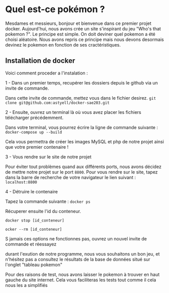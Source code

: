 # Quel est-ce pokémon ?

Mesdames et messieurs, 
bonjour et bienvenue dans ce premier projet docker.
Aujourd'hui, nous avons crée un site s'inspirant du jeu "Who's that pokemon ?".
Le principe est simple. On doit deviner quel pokemon a été choisi aléatoire.
Nous avons repris ce principe mais nous devons desormais devinez le pokemon en fonction de ses cractéristiques. 

## Installation de docker

Voici comment proceder a l'instalation :

1 - Dans un premier temps, recupérer les dossiers depuis le github via un invite de commande.

Dans cette invite de commande, mettez vous dans le fichier desirez.
`git clone git@github.com:astyell/docker-sae203.git`


2 - Ensuite, ouvrez un terminal là où vous avez placer les fichiers télécharger précédemment.

Dans votre terminal, vous pourrez écrire la ligne de commande suivante :
`docker-compose up --build`

Cela vous permettra de créer les images MySQL et php de notre projet ainsi que votre premier contenaire !

3 - Vous rendre sur le site de notre projet

Pour éviter tout problèmes quand aux différents ports, nous avons décidez de mettre notre projet sur le port `8800`.
Pour vous rendre sur le site, tapez dans la barre de recherche de votre navigateur le lien suivant : `localhost:8800`

4 - Détruire le contenaire

Tapez la commande suivante : `docker ps`

Récuperer ensuite l'id du conteneur.

`docker stop [id_conteneur]`

`ocker --rm [id_conteneur]`

S jamais ces options ne fonctionnes pas, ouvrez un nouvel invite de commande et réessayez

durant l'exution de notre programme, nous vous souhaitons un bon jeu, et n'hésitez pas a consultez le résultats de la base de données situé sur  l'onglet "tableau pokemon"

Pour des raisons de test, nous avons laisser le pokemon à trouver en haut gauche du site internet.
Cela vous faciliteras les tests tout comme il cela nous les a simplifiés





